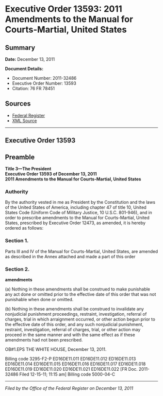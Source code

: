 # Executive Order 13593: 2011 Amendments to the Manual for Courts-Martial, United States

## Summary

**Date:** December 13, 2011

**Document Details:**
- Document Number: 2011-32486
- Executive Order Number: 13593
- Citation: 76 FR 78451

## Sources
- [Federal Register](https://www.federalregister.gov/documents/2011/12/16/2011-32486/2011-amendments-to-the-manual-for-courts-martial-united-states)
- [XML Source](https://www.federalregister.gov/documents/full_text/xml/2011/12/16/2011-32486.xml)

---

## Executive Order 13593

## Preamble

**Title 3—The President**  
**Executive Order 13593 of December 13, 2011**  
**2011 Amendments to the Manual for Courts-Martial, United States**

### Authority

By the authority vested in me as President by the Constitution and the laws of the United States of America, including chapter 47 of title 10, United States Code (Uniform Code of Military Justice, 10 U.S.C. 801-946), and in order to prescribe amendments to the Manual for Courts-Martial, United States, prescribed by Executive Order 12473, as amended, it is hereby ordered as follows:
### Section 1.

Parts III and IV of the Manual for Courts-Martial, United States, are amended as described in the Annex attached and made a part of this order
### Section 2.

**amendments**

(a) Nothing in these amendments shall be construed to make punishable any act done or omitted prior to the effective date of this order that was not punishable when done or omitted.

(b) Nothing in these amendments shall be construed to invalidate any nonjudicial punishment proceedings, restraint, investigation, referral of charges, trial in which arraignment occurred, or other action begun prior to the effective date of this order, and any such nonjudicial punishment, restraint, investigation, referral of charges, trial, or other action may proceed in the same manner and with the same effect as if these amendments had not been prescribed.

OB#1.EPS
THE WHITE HOUSE,
December 13, 2011.

Billing code 3295-F2-P
ED16DE11.011
ED16DE11.012
ED16DE11.013
ED16DE11.014
ED16DE11.015
ED16DE11.016
ED16DE11.017
ED16DE11.018
ED16DE11.019
ED16DE11.020
ED16DE11.021
ED16DE11.022
[FR Doc. 2011-32486
Filed 12-15-11; 11:15 am]
Billing code 5000-04-C

---

*Filed by the Office of the Federal Register on December 13, 2011*
